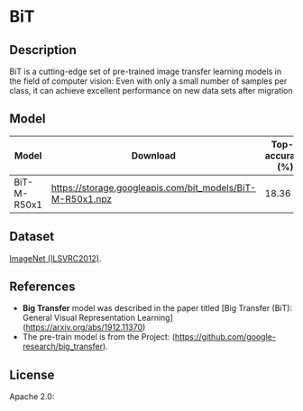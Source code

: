 <!--- SPDX-License-Identifier: Apache-2.0 -->

# BiT

## Description
BiT is a cutting-edge set of pre-trained image transfer learning models in the field of computer vision: Even with only a small number of samples per class, it can achieve excellent performance on new data sets after migration

## Model

|Model            |Download                                                      |Top-1 accuracy (%) |Top-5 accuracy (%) |
|-----------------|--------------------------------------------------------------|-------------------|-------------------|
| BiT-M-R50x1     | <https://storage.googleapis.com/bit_models/BiT-M-R50x1.npz>  |       18.36       |       50.64       |

## Dataset

[ImageNet (ILSVRC2012)](<http://www.image-net.org/challenges/LSVRC/2012/>).

## References

* **Big Transfer** model was described in the paper titled [Big Transfer (BiT): General Visual Representation Learning] (<https://arxiv.org/abs/1912.11370>)
* The pre-train model is from the Project: (<https://github.com/google-research/big_transfer>).

## License

Apache 2.0:

